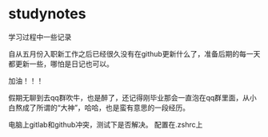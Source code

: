 # studynotes
学习过程中一些记录

自从五月份入职新工作之后已经很久没有在github更新什么了，准备后期的每一天都更新一些，哪怕是日记也可以。

加油！！！

假期无聊到去qq群吹牛，也是醉了，还记得刚毕业那会一直泡在qq群里面，从小白熬成了所谓的“大神”，哈哈，也是蛮有意思的一段经历。

电脑上gitlab和github冲突，测试下是否解决。
配置在.zshrc上
